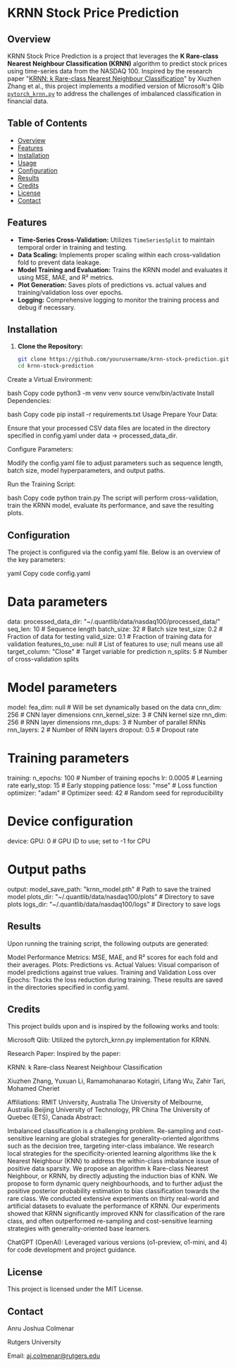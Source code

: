 # KRNN Stock Price Prediction

## Overview

KRNN Stock Price Prediction is a project that leverages the **K Rare-class Nearest Neighbour Classification (KRNN)** algorithm to predict stock prices using time-series data from the NASDAQ 100. Inspired by the research paper "[KRNN: k Rare-class Nearest Neighbour Classification](#)" by Xiuzhen Zhang et al., this project implements a modified version of Microsoft's Qlib [`pytorch_krnn.py`](https://github.com/microsoft/qlib) to address the challenges of imbalanced classification in financial data.

## Table of Contents

- [Overview](#overview)
- [Features](#features)
- [Installation](#installation)
- [Usage](#usage)
- [Configuration](#configuration)
- [Results](#results)
- [Credits](#credits)
- [License](#license)
- [Contact](#contact)

## Features

- **Time-Series Cross-Validation:** Utilizes `TimeSeriesSplit` to maintain temporal order in training and testing.
- **Data Scaling:** Implements proper scaling within each cross-validation fold to prevent data leakage.
- **Model Training and Evaluation:** Trains the KRNN model and evaluates it using MSE, MAE, and R² metrics.
- **Plot Generation:** Saves plots of predictions vs. actual values and training/validation loss over epochs.
- **Logging:** Comprehensive logging to monitor the training process and debug if necessary.

## Installation

1. **Clone the Repository:**

   ```bash
   git clone https://github.com/yourusername/krnn-stock-prediction.git
   cd krnn-stock-prediction
Create a Virtual Environment:

bash
Copy code
python3 -m venv venv
source venv/bin/activate
Install Dependencies:

bash
Copy code
pip install -r requirements.txt
Usage
Prepare Your Data:

Ensure that your processed CSV data files are located in the directory specified in config.yaml under data -> processed_data_dir.

Configure Parameters:

Modify the config.yaml file to adjust parameters such as sequence length, batch size, model hyperparameters, and output paths.

Run the Training Script:

bash
Copy code
python train.py
The script will perform cross-validation, train the KRNN model, evaluate its performance, and save the resulting plots.

## Configuration
The project is configured via the config.yaml file. Below is an overview of the key parameters:

yaml
Copy code
config.yaml

# Data parameters
data:
  processed_data_dir: "~/.quantlib/data/nasdaq100/processed_data/"
  seq_len: 10            # Sequence length
  batch_size: 32         # Batch size
  test_size: 0.2         # Fraction of data for testing
  valid_size: 0.1        # Fraction of training data for validation
  features_to_use: null  # List of features to use; null means use all
  target_column: "Close" # Target variable for prediction
  n_splits: 5            # Number of cross-validation splits

# Model parameters
model:
  fea_dim: null         # Will be set dynamically based on the data
  cnn_dim: 256          # CNN layer dimensions
  cnn_kernel_size: 3    # CNN kernel size
  rnn_dim: 256          # RNN layer dimensions
  rnn_dups: 3           # Number of parallel RNNs
  rnn_layers: 2         # Number of RNN layers
  dropout: 0.5          # Dropout rate

# Training parameters
training:
  n_epochs: 100         # Number of training epochs
  lr: 0.0005            # Learning rate
  early_stop: 15        # Early stopping patience
  loss: "mse"           # Loss function
  optimizer: "adam"     # Optimizer
  seed: 42              # Random seed for reproducibility

# Device configuration
device:
  GPU: 0                # GPU ID to use; set to -1 for CPU

# Output paths
output:
  model_save_path: "krnn_model.pth"             # Path to save the trained model
  plots_dir: "~/.quantlib/data/nasdaq100/plots" # Directory to save plots
  logs_dir: "~/.quantlib/data/nasdaq100/logs"   # Directory to save logs
## Results
Upon running the training script, the following outputs are generated:

Model Performance Metrics: MSE, MAE, and R² scores for each fold and their averages.
Plots:
Predictions vs. Actual Values: Visual comparison of model predictions against true values.
Training and Validation Loss over Epochs: Tracks the loss reduction during training.
These results are saved in the directories specified in config.yaml.

## Credits
This project builds upon and is inspired by the following works and tools:

Microsoft Qlib: Utilized the pytorch_krnn.py implementation for KRNN.

Research Paper: Inspired by the paper:

KRNN: k Rare-class Nearest Neighbour Classification

Xiuzhen Zhang, Yuxuan Li, Ramamohanarao Kotagiri, Lifang Wu, Zahir Tari, Mohamed Cheriet

Affiliations:
RMIT University, Australia
The University of Melbourne, Australia
Beijing University of Technology, PR China
The University of Quebec (ETS), Canada
Abstract:

Imbalanced classification is a challenging problem. Re-sampling and cost-sensitive learning are global strategies for generality-oriented algorithms such as the decision tree, targeting inter-class imbalance. We research local strategies for the specificity-oriented learning algorithms like the k Nearest Neighbour (KNN) to address the within-class imbalance issue of positive data sparsity. We propose an algorithm k Rare-class Nearest Neighbour, or KRNN, by directly adjusting the induction bias of KNN. We propose to form dynamic query neighbourhoods, and to further adjust the positive posterior probability estimation to bias classification towards the rare class. We conducted extensive experiments on thirty real-world and artificial datasets to evaluate the performance of KRNN. Our experiments showed that KRNN significantly improved KNN for classification of the rare class, and often outperformed re-sampling and cost-sensitive learning strategies with generality-oriented base learners.

ChatGPT (OpenAI): Leveraged various versions (o1-preview, o1-mini, and 4) for code development and project guidance.

## License
This project is licensed under the MIT License.

## Contact

Anru Joshua Colmenar

Rutgers University

Email: aj.colmenar@rutgers.edu
